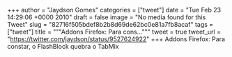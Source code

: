 
+++
author = "Jaydson Gomes"
categories = ["tweet"]
date = "Tue Feb 23 14:29:06 +0000 2010"
draft = false
image = "No media found for this Tweet"
slug = "82716f505bdef8b2b8d69de62bc0e81a7fb8acaf"
tags = ["tweet"]
title = """Addons Firefox: Para cons..."""
tweet = true
tweet_url = "https://twitter.com/jaydson/status/9527624922"
+++
Addons Firefox: Para constar,  o FlashBlock quebra o TabMix
